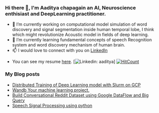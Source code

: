 ### Hi there 👋, I'm Aaditya chapagain an AI, Neuroscience enthisiast and DeepLearning practitioner.

<!--
**aadityachapagain/aadityachapagain** is a ✨ _special_ ✨ repository because its `README.md` (this file) appears on your GitHub profile.

Here are some ideas to get you started:
-->
- 🔭 I’m currently working on computational model simulation of word discovery and signal segmentation inside human temporal lobe, I think which might revolutionize Acoustic model in fields of deep learning. 
- 🌱 I’m currently learning fundamental concepts of speech Recognition system and word discovery mechanism of human brain.
- 📫 I would love to connect with you on [LinkedIn](https://www.linkedin.com/in/aaditya-chapagain-b5170a104/)
<!-- - ⚡ Fun fact: ... -->
- You can see my resume [here](https://github.com/aadityachapagain/aadityachapagain/blob/master/assets/Resume.pdf).
[![Linkedin: aaditya](https://img.shields.io/badge/-Connect-blue?style=flat-square&logo=Linkedin&logoColor=white&link=https://www.linkedin.com/in/aaditya-chapagain-b5170a104/)]
[![HitCount](http://hits.dwyl.com/aadityachapagain/aadityachapagain/aadityachapagain.svg)](http://hits.dwyl.com/aadityachapagain/aadityachapagain/aadityachapagain)

### My Blog posts
- [Distributed Training of Deep Learning model with Slurm on GCP](https://aadityachapagain.com/2020/09/distributed-training-with-slurm-on-gcp)
- [Wandb Your machine learning project.](https://aadityachapagain.com/2020/09/wandb-your-machine-learning-project)
- [Build Conversational Reddit Dataset using Google DataFlow and Big Query](https://aadityachapagain.com/2020/08/build-reddit-datasets)
- [Speech Signal Processing using python](https://aadityachapagain.com/2020/08/asr-mfcc-filterbanks)
<!-- BLOG-POST-LIST:END -->
